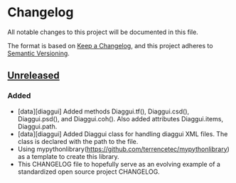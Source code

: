 # Changelog
All notable changes to this project will be documented in this file.

The format is based on [Keep a Changelog](https://keepachangelog.com/en/1.0.0/),
and this project adheres to [Semantic Versioning](https://semver.org/spec/v2.0.0.html).

## [Unreleased]
### Added
- [data][diaggui] Added methods Diaggui.tf(), Diaggui.csd(), Diaggui.psd(), and
  Diaggui.coh(). Also added attributes Diaggui.items, Diaggui.path.
- [data][diaggui] Added Diaggui class for handling diaggui XML files.
  The class is declared with the path to the file.
- Using mypythonlibrary(https://github.com/terrencetec/mypythonlibrary) as
  a template to create this library.
- This CHANGELOG file to hopefully serve as an evolving example of a
  standardized open source project CHANGELOG.

[Unreleased]: https://github.com/gw-vis/vishack
